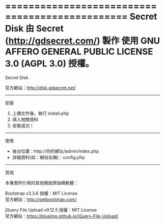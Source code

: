 ﻿===============================================
Secret Disk 由 Secret (http://gdsecret.com/) 製作
使用 GNU AFFERO GENERAL PUBLIC LICENSE 3.0 (AGPL 3.0) 授權。
===============================================

Secret Disk

官方網站：http://disk.gdsecret.net/

-----------------------------------------------

安裝

1. 上傳文件後，執行 install.php
2. 填入相關資料
3. 安裝成功！

-----------------------------------------------

使用

* 後台位置：http://你的網址/admin/index.php
* 詳細資料(如：網站名稱)：config.php

-----------------------------------------------

其他

本專案所引用的其他開放原始碼軟體：

Bootstrap v3.3.6
授權：MIT License  
官方網站：http://getbootstrap.com/

jQuery File Upload v9.12.5
授權：MIT License  
官方網站：https://blueimp.github.io/jQuery-File-Upload/
